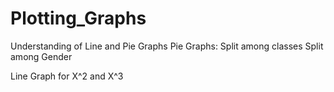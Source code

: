 # Plotting_Graphs
Understanding of Line and Pie Graphs
Pie Graphs:
  Split among classes
  Split among Gender
 
Line Graph for X^2 and X^3
